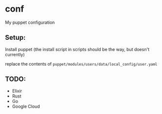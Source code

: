 # conf
My puppet configuration

## Setup:

Install puppet (the install script in scripts should be the way, but doesn't currently)

replace the contents of `puppet/modules/users/data/local_config/user.yaml`

## TODO:

* Elixir
* Rust
* Go
* Google Cloud 
